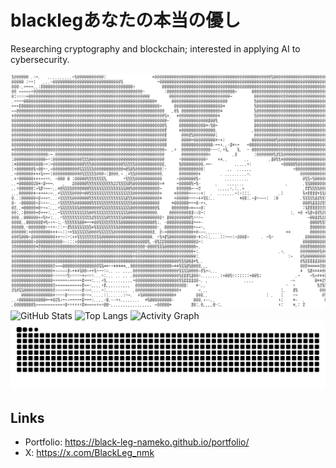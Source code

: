# blacklegあなたの本当の優し
Researching cryptography and blockchain; interested in applying AI to cybersecurity.<br>
<!-- z-gun-pic -->
<picture>
  <img alt="z-gn" src="./src/z-gn.png">
</picture>
<!-- GitHub Stats -->
<picture>
  <source media="(prefers-color-scheme: dark)" srcset="https://github-readme-stats.vercel.app/api?username=black-leg-nameko&show_icons=true&hide_border=true&count_private=true&theme=catppuccin_mocha">
  <img alt="GitHub Stats" src="https://github-readme-stats.vercel.app/api?username=black-leg-nameko&show_icons=true&hide_border=true&count_private=true&theme=catppuccin_mocha">
</picture>
<!-- Top Languages -->
<picture>
  <source media="(prefers-color-scheme: dark)" srcset="https://github-readme-stats.vercel.app/api/top-langs/?username=black-leg-nameko&layout=compact&hide_border=true&langs_count=8&theme=catppuccin_mocha">
  <img alt="Top Langs" src="https://github-readme-stats.vercel.app/api/top-langs/?username=black-leg-nameko&layout=compact&hide_border=true&langs_count=8&theme=catppuccin_mocha">
</picture>
<!-- Activity Graph -->
<picture>
  <source media="(prefers-color-scheme: dark)" srcset="https://github-readme-activity-graph.vercel.app/graph?username=black-leg-nameko&hide_border=true&area=true&theme=dracula">
  <img alt="Activity Graph" src="https://github-readme-activity-graph.vercel.app/graph?username=black-leg-nameko&hide_border=true&area=true&theme=dracula">
</picture>
<picture>
  <source media="(prefers-color-scheme: dark)" srcset="https://github.com/black-leg-nameko/black-leg-nameko/blob/output/snake-dark.svg">
  <img alt="snake animation" src="https://github.com/black-leg-nameko/black-leg-nameko/blob/output/snake.svg">
</picture>

## Links
- Portfolio: https://black-leg-nameko.github.io/portfolio/
- X: https://x.com/BlackLeg_nmk
